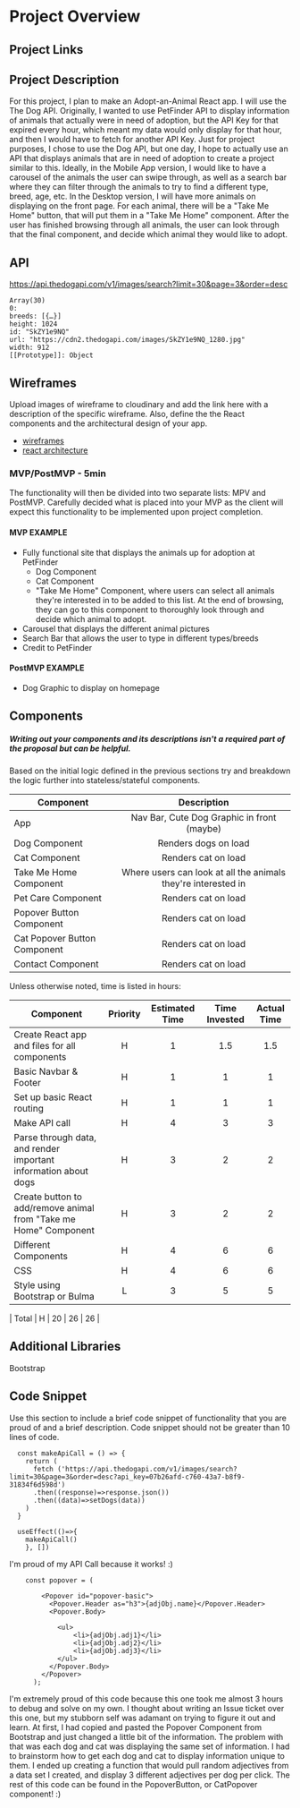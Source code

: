 # Project Overview

## Project Links

## Project Description

For this project, I plan to make an Adopt-an-Animal React app. I will use the The Dog API. Originally, I wanted to use PetFinder API to display information of animals that actually were in need of adoption, but the API Key for that expired every hour, which meant my data would only display for that hour, and then I would have to fetch for another API Key. Just for project purposes, I chose to use the Dog API, but one day, I hope to actually use an API that displays animals that are in need of adoption to create a project similar to this. Ideally, in the Mobile App version, I would like to have a carousel of the animals the user can swipe through, as well as a search bar where they can filter through the animals to try to find a different type, breed, age, etc. In the Desktop version, I will have more animals on displaying on the front page. For each animal, there will be a "Take Me Home" button, that will put them in a "Take Me Home" component. After the user has finished browsing through all animals, the user can look through that the final component, and decide which animal they would like to adopt.

## API

https://api.thedogapi.com/v1/images/search?limit=30&page=3&order=desc


```
Array(30)
0:
breeds: [{…}]
height: 1024
id: "SkZY1e9NQ"
url: "https://cdn2.thedogapi.com/images/SkZY1e9NQ_1280.jpg"
width: 912
[[Prototype]]: Object

```


## Wireframes

Upload images of wireframe to cloudinary and add the link here with a description of the specific wireframe. Also, define the the React components and the architectural design of your app.

- [wireframes](https://res.cloudinary.com/dxqwpud0l/image/upload/v1635480186/Screen_Shot_2021-10-28_at_8.59.18_PM_g2xcbh.png)
- [react architecture](https://res.cloudinary.com/dxqwpud0l/image/upload/v1635480490/Screen_Shot_2021-10-28_at_9.07.55_PM_r6xrye.png)


### MVP/PostMVP - 5min

The functionality will then be divided into two separate lists: MPV and PostMVP.  Carefully decided what is placed into your MVP as the client will expect this functionality to be implemented upon project completion.  

#### MVP EXAMPLE
- Fully functional site that displays the animals up for adoption at PetFinder
    - Dog Component
    - Cat Component
    - "Take Me Home" Component, where users can select all animals they're interested in to be added to this list. At the end of browsing, they can go to this component to thoroughly look through and decide which animal to adopt.
- Carousel that displays the different animal pictures
- Search Bar that allows the user to type in different types/breeds
- Credit to PetFinder

#### PostMVP EXAMPLE

- Dog Graphic to display on homepage

## Components
##### Writing out your components and its descriptions isn't a required part of the proposal but can be helpful.

Based on the initial logic defined in the previous sections try and breakdown the logic further into stateless/stateful components. 

| Component | Description | 
| --- | :---: |  
| App | Nav Bar, Cute Dog Graphic in front (maybe) | 
| Dog Component | Renders dogs on load | 
| Cat Component | Renders cat on load |
| Take Me Home Component | Where users can look at all the animals they're interested in|
| Pet Care Component | Renders cat on load |
| Popover Button Component | Renders cat on load |
| Cat Popover Button Component | Renders cat on load |
| Contact Component | Renders cat on load |



Unless otherwise noted, time is listed in hours:

| Component | Priority | Estimated Time | Time Invested | Actual Time |
| --- | :---: |  :---: | :---: | :---: |
| Create React app and files for all components | H | 1 | 1.5 | 1.5 |
| Basic Navbar & Footer | H | 1 | 1 | 1 |
| Set up basic React routing | H | 1 | 1 | 1 |
| Make API call | H | 4 | 3 | 3 |
| Parse through data, and render important information about dogs | H | 3 | 2 | 2 |
| Create button to add/remove animal from "Take me Home" Component | H | 3 | 2 | 2 |
| Different Components | H | 4 | 6 | 6 |
| CSS | H | 4 | 6 | 6 |
| Style using Bootstrap or Bulma | L | 3 | 5 | 5 |

| Total | H | 20 | 26 | 26 |

## Additional Libraries
Bootstrap

## Code Snippet

Use this section to include a brief code snippet of functionality that you are proud of and a brief description.  Code snippet should not be greater than 10 lines of code.

```
  const makeApiCall = () => {
    return (
      fetch ('https://api.thedogapi.com/v1/images/search?limit=30&page=3&order=desc?api_key=07b26afd-c760-43a7-b8f9-31834f6d598d')
      .then((response)=>response.json())
      .then((data)=>setDogs(data))
    )
  }

  useEffect(()=>{
    makeApiCall()
    }, [])
```
I'm proud of my API Call because it works! :)


```   
    const popover = (
    
        <Popover id="popover-basic">
          <Popover.Header as="h3">{adjObj.name}</Popover.Header>
          <Popover.Body>
              
            <ul>
                <li>{adjObj.adj1}</li>
                <li>{adjObj.adj2}</li>
                <li>{adjObj.adj3}</li>
            </ul>
          </Popover.Body>
        </Popover>
      );
```
I'm extremely proud of this code because this one took me almost 3 hours to debug and solve on my own. I thought about writing an Issue ticket over this one, but my stubborn self was adamant on trying to figure it out and learn. At first, I had copied and pasted the Popover Component from Bootstrap and just changed a little bit of the information. The problem with that was each dog and cat was displaying the same set of information. I had to brainstorm how to get each dog and cat to display information unique to them. I ended up creating a function that would pull random adjectives from a data set I created, and display 3 different adjectives per dog per click. The rest of this code can be found in the PopoverButton, or CatPopover component! :)